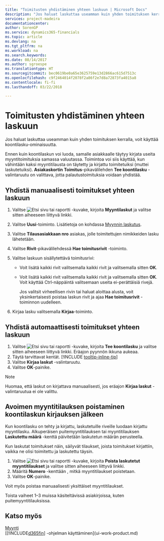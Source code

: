 ```yaml
---
title: "Toimitusten yhdistäminen yhteen laskuun | Microsoft Docs"
description: "Jos haluat laskuttaa useamman kuin yhden toimituksen kerralla, voit käyttää koontilasku-ominaisuutta."
services: project-madeira
documentationcenter: 
author: SorenGP
ms.service: dynamics365-financials
ms.topic: article
ms.devlang: na
ms.tgt_pltfrm: na
ms.workload: na
ms.search.keywords: 
ms.date: 08/14/2017
ms.author: sgroespe
ms.translationtype: HT
ms.sourcegitcommit: bec0619be0a65e3625759e13d2866ac615d7513c
ms.openlocfilehash: c9f2464014f2078f2a86f2e7d8a72873fa4015a8
ms.contentlocale: fi-fi
ms.lasthandoff: 03/22/2018

---
```

# <a name="combine-shipments-on-a-single-invoice"></a>Toimitusten yhdistäminen yhteen laskuun
Jos haluat laskuttaa useamman kuin yhden toimituksen kerralla, voit käyttää koontilasku-ominaisuutta.  

 Ennen kuin koontilaskun voi luoda, samalle asiakkaalle täytyy kirjata useita myyntitoimituksia samassa valuutassa. Toimintoa voi siis käyttää, kun vähintään kaksi myyntitilausta on täytetty ja kirjattu toimitetuiksi (muttei laskutetuiksi). **Asiakaskortin** **Toimitus**-pikavälilehden **Tee koontilasku** -valintaruutu on valittava, jotta palautustoimituksia voidaan yhdistää.  

## <a name="to-manually-combine-shipments-on-a-single-invoice"></a>Yhdistä manuaalisesti toimitukset yhteen laskuun  
1. Valitse ![Etsi sivu tai raportti](media/ui-search/search_small.png "Etsi sivu tai raportti -kuvake") -kuvake, kirjoita **Myyntilaskut** ja valitse sitten aiheeseen liittyvä linkki.  
2. Valitse **Uusi**-toiminto. Lisätietoja on kohdassa [Myynnin laskutus](sales-how-invoice-sales.md).
3. Valitse **Tilausasiakkaan nro** asiakas, jolle toimitettujen nimikkeiden lasku lähetetään.  
4. Valitse **Rivit**-pikavälilehdessä **Hae toimitusrivit** -toiminto.  
5. Valitse laskuun sisällytettävä toimitusrivi:  

   - Voit lisätä kaikki rivit valitsemalla kaikki rivit ja valitsemalla sitten **OK**.  
   - Voit lisätä kaikki rivit valitsemalla kaikki rivit ja valitsemalla sitten **OK**. Voit käyttää Ctrl-näppäintä valitsemaan useita ei-perättäisiä rivejä.  

     Jos valitsit virheellisen rivin tai haluat aloittaa alusta, voit yksinkertaisesti poistaa laskun rivit ja ajaa **Hae toimitusrivit** -toiminnon uudelleen.  
6. Kirjaa lasku valitsemalla **Kirjaa**-toiminto.  

## <a name="to-automatically-combine-shipments-on-a-single-invoice"></a>Yhdistä automaattisesti toimitukset yhteen laskuun  
1. Valitse ![Etsi sivu tai raportti](media/ui-search/search_small.png "Etsi sivu tai raportti -kuvake") -kuvake, kirjoita **Tee koontilasku** ja valitse sitten aiheeseen liittyvä linkki. Eräajon pyynnön ikkuna aukeaa.  
2. Täytä tarvittavat kentät. [!INCLUDE [tooltip-inline-tip](includes/tooltip-inline-tip_md.md)]
3. Valitse **Kirjaa laskut** -valintaruutu.  
4. Valitse **OK**-painike.  

> [!NOTE]  
>  Huomaa, että laskut on kirjattava manuaalisesti, jos eräajon **Kirjaa laskut** -valintaruutua ei ole valittu.  

## <a name="to-remove-open-sales-orders-after-combined-shipment-posting"></a>Avoimen myyntitilauksen poistaminen koontilaskun kirjauksen jälkeen 
Kun koontilasku on tehty ja kirjattu, laskutetuille riveille luodaan kirjattu myyntilasku. Alkuperäisen puitemyyntitilauksen tai myyntitilauksen **Laskutettu määrä** -kenttä päivitetään laskutetun määrän perusteella.  

Kun laskutat toimitukset näin, säilyvät tilaukset, joista toimitukset kirjattiin, vaikka ne olisi toimitettu ja laskutettu täysin.   

1. Valitse ![Etsi sivu tai raportti](media/ui-search/search_small.png "Etsi sivu tai raportti -kuvake") -kuvake, kirjoita **Poista laskutetut myyntitilaukset** ja valitse sitten aiheeseen liittyvä linkki.  
2. Määritä **Numero** -kenttään , mitkä myyntitilaukset poistetaan.  
3. Valitse **OK**-painike.  

Voit myös poistaa manuaalisesti yksittäiset myyntitilaukset.  

Toista vaiheet 1–3 muissa käsiteltävissä asiakirjoissa, kuten puitemyyntitilauksissa.

## <a name="see-also"></a>Katso myös  
[Myynti](sales-manage-sales.md)  
[[!INCLUDE[d365fin](includes/d365fin_md.md)] -ohjelman käyttäminen](ui-work-product.md)

